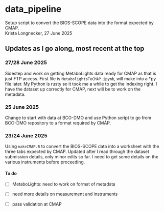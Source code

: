 # data_pipeline
Setup script to convert the BIOS-SCOPE data into the format expected by CMAP.\
Krista Longnecker, 27 June 2025

## Updates as I go along, most recent at the top
### 27/28 June 2025
Sidestep and work on getting MetaboLights data ready for CMAP as that is just FTP access. First file is ``MetabolightsToCMAP.ipynb``, will make into a *py file later. My Python is rusty so it took me a while to get the indexing right. I have the dataset up correctly for CMAP, next will be to work on the metadata.

### 25 June 2025
Change to start with data at BCO-DMO and use Python script to go from BCO-DMO repository to a format required by CMAP.

### 23/24 June 2025
Using ``makeCMAP.R`` to convert the BIOS-SCOPE data into a worksheet with the three tabs expected by CMAP. Updated after I read through the dataset submission details, only minor edits so far. I need to get some details on the various instruments before proceeding.

#### To do
- [ ] MetaboLights: need to work on format of metadata
- [ ] need more details on measurement and instruments
- [ ] pass validation at CMAP

